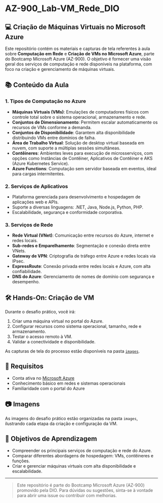 # AZ-900_Lab-VM_Rede_DIO
## 💻 Criação de Máquinas Virtuais no Microsoft Azure

Este repositório contém os materiais e capturas de tela referentes à aula sobre **Computação em Rede** e **Criação de VMs no Microsoft Azure**, parte do Bootcamp Microsoft Azure (AZ-900). O objetivo é fornecer uma visão geral dos serviços de computação e rede disponíveis na plataforma, com foco na criação e gerenciamento de máquinas virtuais.

## 📚 Conteúdo da Aula

### 1. Tipos de Computação no Azure
- **Máquinas Virtuais (VMs)**: Emulações de computadores físicos com controle total sobre o sistema operacional, armazenamento e rede.
- **Conjuntos de Dimensionamento**: Permitem escalar automaticamente os recursos de VMs conforme a demanda.
- **Conjuntos de Disponibilidade**: Garantem alta disponibilidade distribuindo VMs entre domínios de falha.
- **Área de Trabalho Virtual**: Solução de desktop virtual baseada em nuvem, com suporte a múltiplas sessões simultâneas.
- **Contêineres**: Ambientes leves para execução de microsserviços, com opções como Instâncias de Contêiner, Aplicativos de Contêiner e AKS (Azure Kubernetes Service).
- **Azure Functions**: Computação sem servidor baseada em eventos, ideal para cargas intermitentes.

### 2. Serviços de Aplicativos
- Plataforma gerenciada para desenvolvimento e hospedagem de aplicações web e APIs.
- Suporte a diversas linguagens: .NET, Java, Node.js, Python, PHP.
- Escalabilidade, segurança e conformidade corporativa.

### 3. Serviços de Rede
- **Rede Virtual (VNet)**: Comunicação entre recursos do Azure, internet e redes locais.
- **Sub-redes e Emparelhamento**: Segmentação e conexão direta entre VNets.
- **Gateway de VPN**: Criptografia de tráfego entre Azure e redes locais via IPsec.
- **ExpressRoute**: Conexão privada entre redes locais e Azure, com alta confiabilidade.
- **DNS do Azure**: Gerenciamento de nomes de domínio com segurança e desempenho.

## 🛠️ Hands-On: Criação de VM

Durante o desafio prático, você irá:
1. Criar uma máquina virtual no portal do Azure.
2. Configurar recursos como sistema operacional, tamanho, rede e armazenamento.
3. Testar o acesso remoto à VM.
4. Validar a conectividade e disponibilidade.

As capturas de tela do processo estão disponíveis na pasta [`images`](./images).

## 📌 Requisitos
- Conta ativa no [Microsoft Azure](https://portal.azure.com)
- Conhecimento básico em redes e sistemas operacionais
- Familiaridade com o portal do Azure

## 📷 Imagens
As imagens do desafio prático estão organizadas na pasta `images`, ilustrando cada etapa da criação e configuração da VM.

## 🧠 Objetivos de Aprendizagem
- Compreender os principais serviços de computação e rede do Azure.
- Comparar diferentes abordagens de hospedagem: VMs, contêineres e funções.
- Criar e gerenciar máquinas virtuais com alta disponibilidade e escalabilidade.

---

> Este repositório é parte do Bootcamp Microsoft Azure (AZ-900) promovido pela DIO. Para dúvidas ou sugestões, sinta-se à vontade para abrir uma issue ou contribuir com melhorias.
